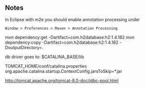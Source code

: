 

Notes
-----

In Eclipse with m2e you should enable annotation processing under

    Window > Preferences > Maven > Annotation Processing


mvn dependency:get -Dartifact=com.h2database:h2:1.4.182
mvn dependency:copy -Dartifact=com.h2database:h2:1.4.182 -DoutputDirectory=.

db driver goes to:
$CATALINA_BASE/lib


TOMCAT_HOME/conf/catalina.properties
org.apache.catalina.startup.ContextConfig.jarsToSkip=*.jar

<Context processTlds="false">
    <JarScanner className="org.my.tomcat.NullJarScanner"/>
</Context>

http://tomcat.apache.org/tomcat-8.0-doc/jdbc-pool.html

